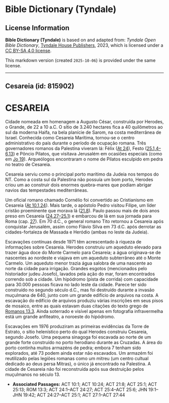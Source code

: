 # Bible Dictionary (Tyndale)

## License Information

**Bible Dictionary (Tyndale)** is based on and adapted from: _Tyndale Open Bible Dictionary_, [Tyndale House Publishers](https://tyndaleopenresources.com/), 2023, which is licensed under a [CC BY-SA 4.0 license](https://creativecommons.org/licenses/by-sa/4.0/legalcode.en).

This markdown version (created `2025-10-06`) is provided under the same license.



--------------------------------

## Cesareia (id: 815902)

CESAREIA
========

Cidade nomeada em homenagem a Augusto César, construída por Herodes, o Grande, de 22 a 10 a.C. O sítio de 3\.240 hectares fica a 40 quilômetros ao sul da moderna Haifa, na bela planície de Sarom, na costa mediterrânea de Israel. Conhecida como Cesareia Marítima, tornou\-se o centro administrativo do país durante o período de ocupação romana. Três governadores romanos da Palestina viveram lá: Félix ([At 24](https://ref.ly/Acts24:1-Acts24:27)), Festo ([25\.1,4–6,13](https://ref.ly/Acts25:1,Acts25:4-Acts25:6,Acts25:13)) e Pôncio Pilatos, que visitava Jerusalém em ocasiões especiais (como em [Jo 19](https://ref.ly/John19:1-John19:42)). Arqueólogos encontraram o nome de Pilatos esculpido em pedra no teatro de Cesareia.

Cesareia serviu como o principal porto marítimo da Judeia nos tempos do NT. Como a costa sul da Palestina não possuía um bom porto, Herodes criou um ao construir dois enormes quebra\-mares que podiam abrigar navios das tempestades mediterrâneas.

Um oficial romano chamado Cornélio foi convertido ao Cristianismo em Cesareia ([At 10\.1,24](https://ref.ly/Acts10:1,Acts10:24)). Mais tarde, o apóstolo Pedro visitou Filipe, um líder cristão proeminente que morava lá ([21\.8](https://ref.ly/Acts21:8)). Paulo passou mais de dois anos preso em Cesareia ([24\.27–25\.1](https://ref.ly/Acts24:27-Acts25:1)) e embarcou de lá em sua jornada para Roma (cap. [27](https://ref.ly/Acts27:1-Acts27:44)). Em 70 d.C., o general romano Tito retornou a Cesareia após conquistar Jerusalém, assim como Flávio Silva em 73 d.C. após derrotar as cidades\-fortaleza de Massada e Heródio (ambas no leste da Judeia).

Escavações contínuas desde 1971 têm acrescentado à riqueza de informações sobre Cesareia. Herodes construiu um aqueduto elevado para trazer água doce do Monte Carmelo para Cesareia; a água originava\-se de nascentes ao nordeste e viajava em um aqueduto subterrâneo até o Monte Carmelo. Um aqueduto menor trazia água salobra de uma nascente ao norte da cidade para irrigação. Grandes esgotos (mencionados pelo historiador judeu Josefo), lavados pela ação do mar, foram encontrados correndo sob a cidade. Um hipódromo (pista de corrida) com capacidade para 30\.000 pessoas ficava no lado leste da cidade. Parece ter sido construído no segundo século d.C., mas foi destruído durante a invasão muçulmana de 640, junto com um grande edifício de arquivos na costa. A escavação do edifício de arquivos produziu várias inscrições em seus pisos de mosaico, entre as quais estavam duas citações do texto grego de [Romanos 13\.3](https://ref.ly/Rom13:3). Ainda soterrado e visível apenas em fotografia infravermelha está um grande anfiteatro, a noroeste do hipódromo.

Escavações em 1976 produziram as primeiras evidências da Torre de Estrato, o sítio helenístico perto do qual Herodes construiu Cesareia, segundo Josefo. Uma pequena sinagoga foi escavada ao norte de um grande forte construído no porto herodiano durante as Cruzadas. A área do porto continha muitos armazéns de pedra; embora 7 tenham sido explorados, até 73 podem ainda estar não escavados. Um armazém foi reutilizado pelas legiões romanas como um mitreu (um centro cultual dedicado ao deus persa Mitras), o único já encontrado na Palestina. A cidade de Cesareia não foi reconstruída após sua destruição pelos muçulmanos no século 13\.

* **Associated Passages:** ACT 10:1; ACT 10:24; ACT 21:8; ACT 25:1; ACT 25:13; ROM 13:3; ACT 24:1–ACT 24:27; ACT 25:4–ACT 25:6; JHN 19:1–JHN 19:42; ACT 24:27–ACT 25:1; ACT 27:1–ACT 27:44

